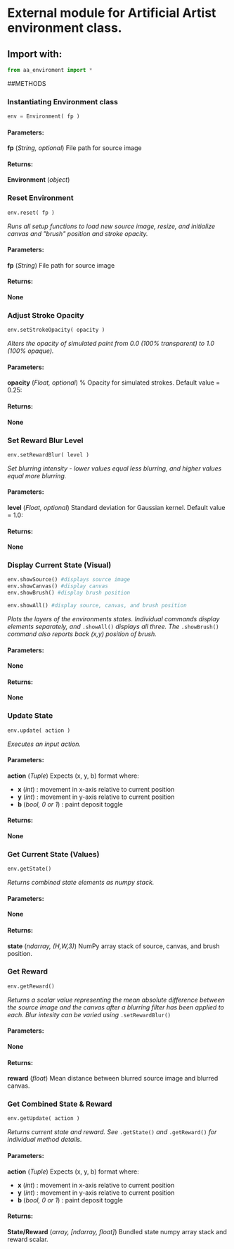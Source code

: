 # External module for Artificial Artist environment class.

## Import with:
```python
from aa_enviroment import *
```

##METHODS

### Instantiating Environment class
```python
env = Environment( fp )
```
#### Parameters:
**fp** (_String, optional_) File path for source image
#### Returns:
**Environment** (_object_)

### Reset Environment
```python
env.reset( fp )
```
_Runs all setup functions to load new source image, resize, and initialize canvas and "brush" position and stroke opacity._
#### Parameters:
**fp** (_String_) File path for source image
#### Returns:
**None**


### Adjust Stroke Opacity
```python
env.setStrokeOpacity( opacity )
```
_Alters the opacity of simulated paint from 0.0 (100% transparent) to 1.0 (100% opaque)._
#### Parameters:
**opacity** (_Float, optional_) % Opacity for simulated strokes. Default value = 0.25:
#### Returns:
**None**

### Set Reward Blur Level
```python
env.setRewardBlur( level )
```
_Set blurring intensity - lower values equal less blurring, and higher values equal more blurring._
#### Parameters:
**level** (_Float, optional_) Standard deviation for Gaussian kernel. Default value = 1.0:
#### Returns:
**None**



### Display Current State (Visual)
```python
env.showSource() #displays source image
env.showCanvas() #display canvas
env.showBrush() #display brush position

env.showAll() #display source, canvas, and brush position
```
_Plots the layers of the environments states. Individual commands display elements separately, and_ `.showAll()` _displays all three. The_ `.showBrush()` _command also reports back (x,y) position of brush._
#### Parameters:
**None**
#### Returns:
**None**

### Update State
```python
env.update( action )
```
_Executes an input action._
#### Parameters:
**action** (_Tuple_) Expects (x, y, b) format where:
+ **x** (_int_) : movement in x-axis relative to current position
+ **y** (_int_) : movement in y-axis relative to current position
+ **b** (_bool, 0 or 1_) : paint deposit toggle

#### Returns:
**None**

### Get Current State (Values)
```python
env.getState()
```
_Returns combined state elements as numpy stack._
#### Parameters:
**None**
#### Returns:
**state** (_ndarray, (H,W,3)_) NumPy array stack of source, canvas, and brush position.

### Get Reward
```python
env.getReward()
```
_Returns a scalar value representing the mean absolute difference between the source image and the canvas after a blurring filter has been applied to each. Blur intesity can be varied using_ `.setRewardBlur()`
#### Parameters:
**None**
#### Returns:
**reward** (_float_) Mean distance between blurred source image and blurred canvas.

### Get Combined State & Reward
```python
env.getUpdate( action )
```
_Returns current state and reward. See_ `.getState()` _and_ `.getReward()` _for individual method details._
#### Parameters:
**action** (_Tuple_) Expects (x, y, b) format where:
+ **x** (_int_) : movement in x-axis relative to current position
+ **y** (_int_) : movement in y-axis relative to current position
+ **b** (_bool, 0 or 1_) : paint deposit toggle

#### Returns:
**State/Reward** (_array, [ndarray, float]_) Bundled state numpy array stack and reward scalar.
